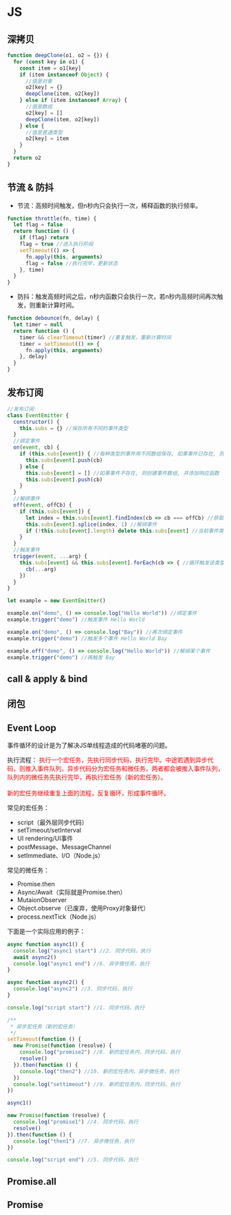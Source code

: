 # JS

## 深拷贝
```js
function deepClone(o1, o2 = {}) {
  for (const key in o1) {
    const item = o1[key]
    if (item instanceof Object) {
      //值是对象
      o2[key] = {}
      deepClone(item, o2[key])
    } else if (item instanceof Array) {
      //值是数组
      o2[key] = []
      deepClone(item, o2[key])
    } else {
      //值是普通类型
      o2[key] = item
    }
  }
  return o2
}
```
## 节流 & 防抖
* 节流：高频时间触发，但n秒内只会执行一次，稀释函数的执行频率。
```js
function throttle(fn, time) {
  let flag = false
  return function () {
    if (flag) return
    flag = true //进入执行阶段
    setTimeout(() => {
      fn.apply(this, arguments)
      flag = false //执行完毕，更新状态
    }, time)
  }
}
```
* 防抖：触发高频时间之后，n秒内函数只会执行一次，若n秒内高频时间再次触发，则重新计算时间。
```js
function debounce(fn, delay) {
  let timer = null
  return function () {
    timer && clearTimeout(timer) //重复触发，重新计算时间
    timer = setTimeout(() => {
      fn.apply(this, arguments)
    }, delay)
  }
}
```

## 发布订阅
```js
//发布订阅
class EventEmitter {
  constructor() {
    this.subs = {} //保存所有不同的事件类型
  }
  //绑定事件
  on(event, cb) {
    if (this.subs[event]) { //每种类型的事件用不同数组保存, 如果事件已存在, 则添加响应函数
      this.subs[event].push(cb)
    } else {
      this.subs[event] = [] //如果事件不存在, 则创建事件数组, 并添加响应函数
      this.subs[event].push(cb)
    }
  }
  //解绑事件
  off(event, offCb) {
    if (this.subs[event]) {
      let index = this.subs[event].findIndex(cb => cb === offCb) //获取要解绑的事件的索引
      this.subs[event].splice(index, 1) //解绑事件
      if (!this.subs[event].length) delete this.subs[event] //当前事件类型为空时, 删除数组
    }
  }
  //触发事件
  trigger(event, ...arg) {
    this.subs[event] && this.subs[event].forEach(cb => { //循环触发该类型中未解绑的事件
      cb(...arg)
    })
  }
}

let example = new EventEmitter()

example.on("demo", () => console.log("Hello World")) //绑定事件
example.trigger("demo") //触发事件 Hello World

example.on("demo", () => console.log("Bay")) //再次绑定事件
example.trigger("demo") //触发多个事件 Hello World Bay

example.off("demo", () => console.log("Hello World")) //解绑某个事件
example.trigger("demo") //再触发 Bay
```

## call & apply & bind
## 闭包
## Event Loop
事件循环的设计是为了解决JS单线程造成的代码堵塞的问题。

执行流程：
<font style="color: #f00">
  执行一个宏任务，先执行同步代码，执行完毕。中途若遇到异步代码，则推入事件队列，异步代码分为宏任务和微任务，两者都会被推入事件队列，队列内的微任务先执行完毕，再执行宏任务（新的宏任务）。
  <br>
  <br>
  新的宏任务继续重复上面的流程，反复循环，形成事件循环。
</font>

常见的宏任务：
* script（最外层同步代码）
* setTimeout/setInterval
* UI rendering/UI事件
* postMessage、MessageChannel
* setImmediate、I/O（Node.js）

常见的微任务：
* Promise.then
* Async/Await（实际就是Promise.then）
* MutaionObserver
* Object.observe（已废弃，使用Proxy对象替代）
* process.nextTick（Node.js）

下面是一个实际应用的例子：
```js
async function async1() {
  console.log("async1 start") //2. 同步代码，执行
  await async2()
  console.log("async1 end") //6. 异步微任务，执行
}

async function async2() {
  console.log("async2") //3. 同步代码，执行
}

console.log("script start") //1. 同步代码，执行

/**
 * 异步宏任务（新的宏任务）
 */
setTimeout(function () {
  new Promise(function (resolve) {
    console.log("promise2") //8. 新的宏任务内，同步代码，执行
    resolve()
  }).then(function () {
    console.log("then2") //10. 新的宏任务内，异步微任务，执行
  })
  console.log("settimeout") //9. 新的宏任务内，同步代码，执行
})

async1()

new Promise(function (resolve) {
  console.log("promise1") //4. 同步代码，执行
  resolve()
}).then(function () {
  console.log("then1") //7. 异步微任务，执行
})

console.log("script end") //5. 同步代码，执行
```

## Promise.all
## Promise